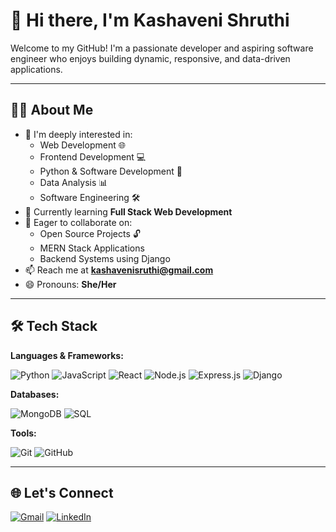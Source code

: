 # 👋 Hi there, I'm Kashaveni Shruthi

Welcome to my GitHub! I'm a passionate developer and aspiring software engineer who enjoys building dynamic, responsive, and data-driven applications.

---

## 👩‍💻 About Me

- 👀 I'm deeply interested in:
  - Web Development 🌐
  - Frontend Development 💻
  - Python & Software Development 🐍
  - Data Analysis 📊
  - Software Engineering 🛠️
- 🌱 Currently learning **Full Stack Web Development**
- 💞️ Eager to collaborate on:
  - Open Source Projects 🔓
  - MERN Stack Applications
  - Backend Systems using Django
- 📫 Reach me at **kashavenisruthi@gmail.com**
- 😄 Pronouns: **She/Her**

---

## 🛠️ Tech Stack

**Languages & Frameworks:**

![Python](https://img.shields.io/badge/-Python-3776AB?style=flat&logo=python&logoColor=white)
![JavaScript](https://img.shields.io/badge/-JavaScript-F7DF1E?style=flat&logo=javascript&logoColor=000)
![React](https://img.shields.io/badge/-React-61DAFB?style=flat&logo=react)
![Node.js](https://img.shields.io/badge/-Node.js-339933?style=flat&logo=node.js)
![Express.js](https://img.shields.io/badge/-Express.js-000000?style=flat&logo=express)
![Django](https://img.shields.io/badge/-Django-092E20?style=flat&logo=django&logoColor=white)

**Databases:**

![MongoDB](https://img.shields.io/badge/-MongoDB-47A248?style=flat&logo=mongodb&logoColor=white)
![SQL](https://img.shields.io/badge/-SQL-4479A1?style=flat&logo=postgresql&logoColor=white)

**Tools:**

![Git](https://img.shields.io/badge/-Git-F05032?style=flat&logo=git)
![GitHub](https://img.shields.io/badge/-GitHub-181717?style=flat&logo=github)

---

## 🌐 Let's Connect

[![Gmail](https://img.shields.io/badge/-Email-D14836?style=flat&logo=gmail&logoColor=white)](kashavenisruthi@gmail.com)
[![LinkedIn](https://img.shields.io/badge/-LinkedIn-0077B5?style=flat&logo=linkedin&logoColor=white)](https://www.linkedin.com/in/shruthi-kashaveni-6470011b7/)
